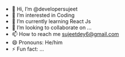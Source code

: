 - 👋 Hi, I’m @developersujeet
- 👀 I’m interested in Coding
- 🌱 I’m currently learning React Js
- 💞️ I’m looking to collaborate on ...
- 📫 How to reach me sujeetdey6@gmail.com
- 😄 Pronouns: He/him
- ⚡ Fun fact: ...

<!---
developersujeet/developersujeet is a ✨ special ✨ repository because its `README.md` (this file) appears on your GitHub profile.
You can click the Preview link to take a look at your changes.
--->
